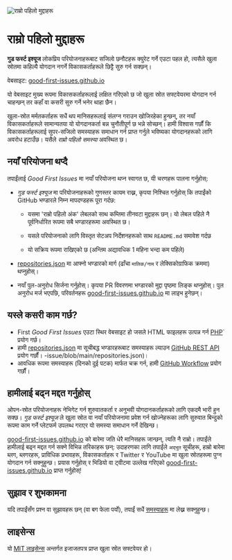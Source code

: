 ![राम्रो पहिलो मुद्दाहरू](./assets/github/social-preview.png)

# राम्रो पहिलो मुद्दाहरू

**गुड फर्स्ट इश्यूज** लोकप्रिय परियोजनाहरूबाट सजिलो छनौटहरू क्युरेट गर्ने एउटा पहल हो, त्यसैले खुला स्रोतमा कहिल्यै योगदान नगर्ने विकासकर्ताहरूले छिट्टै सुरु गर्न सक्छन्।

वेबसाइट: [good-first-issues.github.io](https://good-first-issues.github.io)

यो वेबसाइट मुख्य रूपमा विकासकर्ताहरूलाई लक्षित गरिएको छ जो खुला स्रोत सफ्टवेयरमा योगदान गर्न चाहन्छन् तर कहाँ वा कसरी सुरु गर्ने भनेर थाहा छैन।

खुला-स्रोत मर्मतकर्ताहरू सधैं थप मानिसहरूलाई संलग्न गराउन खोजिरहेका हुन्छन्, तर नयाँ विकासकर्ताहरूले सामान्यतया यो योगदानकर्ता बन्न चुनौतीपूर्ण छ भन्ने सोच्छन्। हामी विश्वास गर्छौं कि विकासकर्ताहरूलाई सुपर-सजिलो समस्याहरू समाधान गर्न प्राप्त गर्नुले भविष्यका योगदानहरूको लागि अवरोध हटाउँछ। यसैले *राम्रो पहिलो समस्या* अवस्थित छ।

## नयाँ परियोजना थप्दै

तपाईंलाई *Good First Issues* मा नयाँ परियोजना थप्न स्वागत छ, यी चरणहरू पालना गर्नुहोस्:

- *गुड फर्स्ट इश्यूज* मा परियोजनाहरूको गुणस्तर कायम राख्न, कृपया निश्चित गर्नुहोस् कि तपाईंको GitHub भण्डारले निम्न मापदण्डहरू पूरा गर्दछ:

     - यसमा 'राम्रो पहिलो अंक' लेबलको साथ कम्तिमा तीनवटा मुद्दाहरू छन्। यो लेबल पहिले नै पूर्वनिर्धारित रूपमा सबै भण्डारहरूमा अवस्थित छ।

     - यसले परियोजनाको लागि विस्तृत सेटअप निर्देशनहरूको साथ `README.md` समावेश गर्दछ

     - यो सक्रिय रूपमा राखिएको छ (अन्तिम अद्यावधिक 1 महिना भन्दा कम पहिले)

- [repositories.json](https://github.com/gomzyakov/good-first-issue/blob/main/repositories.json) मा आफ्नो भण्डारको मार्ग (ढाँचा `मालिक/नाम` र लेक्सिकोग्राफिक क्रममा) थप्नुहोस्।

- नयाँ पुल-अनुरोध सिर्जना गर्नुहोस्। कृपया PR विवरणमा भण्डारको मुद्दा पृष्ठमा लिङ्क थप्नुहोस्। पुल अनुरोध मर्ज भएपछि, परिवर्तनहरू [good-first-issues.github.io](https://good-first-issues.github.io) मा लाइभ हुनेछन्।

## यस्ले कसरी काम गर्छ?

- First *Good First Issues* एउटा स्थिर वेबसाइट हो जसले HTML फाइलहरू उत्पन्न गर्न [PHP](https://www.php.net)` प्रयोग गर्छ।
- हामी [repositories.json](https://github.com/gomzyakov/good-first) मा सूचीबद्ध भण्डारहरूबाट समस्याहरू ल्याउन [GitHub REST API](https://docs.github.com/en/rest) प्रयोग गर्छौं। -issue/blob/main/repositories.json)।
- आवधिक रूपमा समस्याहरू (दिनको दुई पटक) मार्फत चक्र गर्न, हामी [GitHub Workflow](https://docs.github.com/en/actions/using-workflows) प्रयोग गर्छौं।

## हामीलाई बढ्न मद्दत गर्नुहोस्

ओपन-स्रोत परियोजनाहरू नेभिगेट गर्न शुरुवातकर्ता र अनुभवी योगदानकर्ताहरूको लागि एकदमै भारी हुन सक्छ। *गुड फर्स्ट इश्यूज* ले खुला स्रोत वा नयाँ परियोजनामा प्रवेश गर्न खोज्नेहरूका लागि सुरुवात बिन्दुको रूपमा काम गर्ने प्लेटफर्म उपलब्ध गराएर यो समस्या समाधान गर्ने देखिन्छ।

[good-first-issues.github.io](https://good-first-issues.github.io) को बारेमा जति धेरै मानिसहरू जान्छन्, त्यति नै राम्रो। तपाईंले हामीलाई बढ्न मद्दत गर्न सक्ने विभिन्न तरिकाहरू छन्: उदाहरणका लागि तपाईंले `अद्भुत` सूचीहरू, हाम्रो बारेमा ब्लग, ब्लगरहरू, प्राविधिक प्रभावहरू, विकासकर्ताहरू र Twitter र YouTube मा खुला स्रोतहरूमा पुग्न योगदान गर्न सक्नुहुन्छ। प्रयास गर्नुहोस् र भिडियो वा ट्वीटमा उल्लेख गरिएको [good-first-issues.github.io](https://good-first-issues.github.io) प्राप्त गर्नुहोस्!

## सुझाव र शुभकामना

यदि तपाईंसँग प्रश्न वा सुझावहरू छन् (वा बग फेला पर्यो), तपाईं सधैं [समस्याहरू](https://github.com/good-first-issues/good-first-issues.github.io/issues) मा लेख्न सक्नुहुन्छ।

## लाइसेन्स

यो [MIT लाइसेन्स](https://github.com/good-first-issues/good-first-issues.github.io/blob/main/LICENSE) अन्तर्गत इजाजतपत्र प्राप्त खुला स्रोत सफ्टवेयर हो।